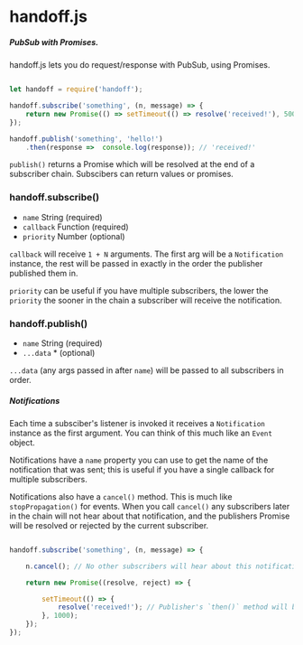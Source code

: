# handoff.js

##### PubSub with Promises.

handoff.js lets you do request/response with PubSub, using Promises.

```javascript

let handoff = require('handoff');

handoff.subscribe('something', (n, message) => {
    return new Promise(() => setTimeout(() => resolve('received!'), 500));
});

handoff.publish('something', 'hello!')
    .then(response =>  console.log(response)); // 'received!'

````

`publish()` returns a Promise which will be resolved at the end of a subscriber chain. Subscibers can return values or promises.

### handoff.subscribe()
- `name` String (required)
- `callback` Function (required)
- `priority` Number (optional)

`callback` will receive `1 + N` arguments. The first arg will be a `Notification` instance, the rest will be passed in exactly in the order the publisher published them in.

`priority` can be useful if you have multiple subscribers, the lower the `priority` the sooner in the chain a subscriber will receive the notification.

### handoff.publish()
- `name` String (required)
- `...data` * (optional)

`...data` (any args passed in after `name`) will be passed to all subscribers in order.


##### Notifications

Each time a subsciber's listener is invoked it receives a `Notification` instance as the first argument. You can think of this much like an `Event` object.

Notifications have a `name` property you can use to get the name of the notification that was sent; this is useful if you have a single callback for multiple subscribers.

Notifications also have a `cancel()` method. This is much like `stopPropagation()` for events. When you call `cancel()` any subscribers later in the chain will not hear about that notification, and the publishers Promise will be resolved or rejected by the current subscriber.

````javascript

handoff.subscribe('something', (n, message) => {

    n.cancel(); // No other subscribers will hear about this notification.

    return new Promise((resolve, reject) => {

        setTimeout(() => {
            resolve('received!'); // Publisher's `then()` method will be invoked now.
        }, 1000);
    });
});

````
